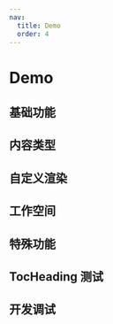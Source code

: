 ```yaml
---
nav:
  title: Demo
  order: 4
---
```


# Demo

## 基础功能

<code src="./demos/preview.tsx" background="var(--main-bg-color)" title="编辑器" iframe=540></code>

<code src="./demos/readonly.tsx" background="var(--main-bg-color)" title="只读模式" iframe=540></code>

<code src="./demos/empty.tsx" background="var(--main-bg-color)" title="空模式" iframe=540 ></code>

<code src="./demos/pure.tsx" background="var(--main-bg-color)" title="pure 模式" iframe=540></code>

## 内容类型

<code src="./demos/test-table.tsx" background="var(--main-bg-color)"  title="表格" iframe=540></code>

<code src="./demos/image.tsx" background="var(--main-bg-color)" title="图片" iframe=540></code>

<code src="./demos/chart-list.tsx" background="var(--main-bg-color)" title="图表列表" iframe=540></code>

<code src="./demos/max-chart.tsx" background="var(--main-bg-color)"  title="图表性能优化" iframe=540></code>

<code src="./demos/htmlrun.tsx"  background="var(--main-bg-color)" title="支持运行html" iframe=540 ></code>

<code src="./demos/fileMapView.tsx"  background="var(--main-bg-color)" title="文件预览" iframe=540 ></code>

## 自定义渲染

<code src="./demos/render.tsx" background="var(--main-bg-color)" title="自定义render" iframe=540></code>

<code src="./demos/min-render.tsx" background="var(--main-bg-color)" title="render 地址" iframe=540></code>

<code src="./demos/rerender.tsx" background="var(--main-bg-color)" title="动态render" iframe=540></code>

<code src="./demos/rerender-edit.tsx" background="var(--main-bg-color)" title="编辑模式-动态render" iframe=540></code>

## 工作空间

<code src="./demos/workspace-demo.tsx" background="var(--main-bg-color)" title="实时跟随" iframe=540></code>
<code src="./demos/workspace-file-demo.tsx" background="var(--main-bg-color)" title="文件" iframe=540></code>

## 特殊功能

<code src="./demos/FncTooltip.tsx" background="var(--main-bg-color)" title="引用展示" iframe=540></code>

<code src="./demos/min.tsx" background="var(--main-bg-color)" title="嵌入框模式" iframe=540></code>

<code src="./demos/minPreview.tsx" background="var(--main-bg-color)" title="自定义toolbar" iframe=540></code>

<code src="./demos/ppt.tsx" background="var(--main-bg-color)" title="ppt 模式" iframe=540 ></code>

<code src="./demos/markdownInputField.tsx"  background="var(--main-bg-color)" title="文本框输入" iframe=540 ></code>

<code src="./demos/ThoughtChainList.tsx"  background="var(--main-bg-color)" title="思维链" iframe=540 ></code>

## TocHeading 测试

<code src="./demos/toc-simple-demo.tsx" background="var(--main-bg-color)" title="TocHeading 简单测试" iframe=540></code>

## 开发调试

<code src="./demos/bug.tsx" background="var(--main-bg-color)" debug title="bug" iframe=540></code>

<code src="./demos/li-code.tsx" debug background="var(--main-bg-color)" title="li 嵌套 icode" iframe=540 ></code>

<code src="./demos/same-render.tsx" debug background="var(--main-bg-color)" title="相同渲染" iframe=540 ></code>
<code src="./demos/table_line.tsx" debug background="var(--main-bg-color)" title="table \n 换行" iframe=540 ></code>

<code src="./demos/ThoughtChainList-debug.tsx" debug background="var(--main-bg-color)" title="思维链" iframe=540 ></code>
